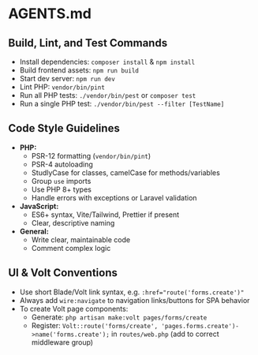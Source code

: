 # AGENTS.md

## Build, Lint, and Test Commands
- Install dependencies: `composer install` & `npm install`
- Build frontend assets: `npm run build`
- Start dev server: `npm run dev`
- Lint PHP: `vendor/bin/pint`
- Run all PHP tests: `./vendor/bin/pest` or `composer test`
- Run a single PHP test: `./vendor/bin/pest --filter [TestName]`

## Code Style Guidelines
- **PHP:**
  - PSR-12 formatting (`vendor/bin/pint`)
  - PSR-4 autoloading
  - StudlyCase for classes, camelCase for methods/variables
  - Group `use` imports
  - Use PHP 8+ types
  - Handle errors with exceptions or Laravel validation
- **JavaScript:**
  - ES6+ syntax, Vite/Tailwind, Prettier if present
  - Clear, descriptive naming
- **General:**
  - Write clear, maintainable code
  - Comment complex logic

## UI & Volt Conventions
- Use short Blade/Volt link syntax, e.g. `:href="route('forms.create')"`
- Always add `wire:navigate` to navigation links/buttons for SPA behavior
- To create Volt page components:
  - Generate: `php artisan make:volt pages/forms/create`
  - Register: `Volt::route('forms/create', 'pages.forms.create')->name('forms.create');` in `routes/web.php` (add to correct middleware group)
